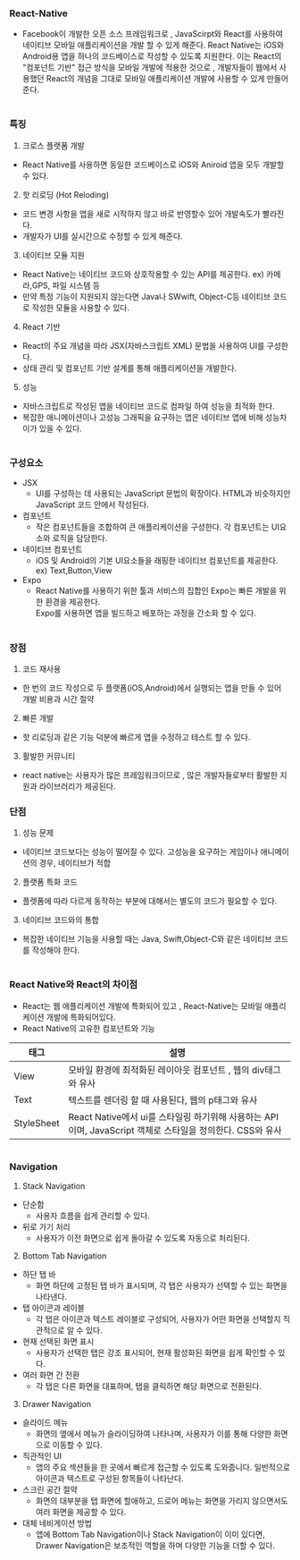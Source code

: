 ### React-Native
- Facebook이 개발한 오픈 소스 프레임워크로 , JavaScirpt와 React를 사용하여 네이티브 모바일 애플리케이션을
  개발 할 수 있게 해준다. React Native는 iOS와 Android용 앱을 하나의 코드베이스로 작성할 수 있도록 지원한다.
  이는 React의 "컴포넌트 기반" 접근 방식을 모바일 개발에 적용한 것으로 , 개발자들이 웹에서 사용했던 React의
  개념을 그대로 모바일 애플리케이션 개발에 사용할 수 있게 만들어 준다.
#
### 특징
1. 크로스 플랫폼 개발
- React Native를 사용하면 동일한 코드베이스로 iOS와 Aniroid 앱을 모두 개발할 수 있다.
2. 핫 리로딩 (Hot Reloding)
- 코드 변경 사항을 앱을 새로 시작하지 않고 바로 반영할수 있어 개발속도가 빨라진다.
- 개발자가 UI를 실시간으로 수정할 수 있게 해준다.
3. 네이티브 모듈 지원
- React Native는 네이티브 코드와 상호작용할 수 있는 API를 제공한다. ex) 카메라,GPS, 파일 시스템 등
- 만약 특정 기능이 지원되지 않는다면 Java나 SWwift, Object-C등 네이티브 코드로 작성한 모듈을 사용할 수 있다.
4. React 기반
- React의 주요 개념을 따라 JSX(자바스크립트 XML) 문법을 사용하여 UI를 구성한다.
- 상태 관리 및 컴포넌트 기반 설계를 통해 애플리케이션을 개발한다.
5. 성능
- 자바스크립트로 작성된 앱을 네이티브 코드로 컴파일 하여 성능을 최적화 한다.
- 복잡한 애니메이션이나 고성능 그래픽을 요구하는 앱은 네이티브 앱에 비해 성능차이가 있을 수 있다.
#
### 구성요소
- JSX
  - UI를 구성하는 데 사용되는 JavaScript 문법의 확장이다. HTML과 비슷하지만 JavaScript 코드 안에서 작성된다.
- 컴포넌트
  - 작은 컴포넌트들을 조합하여 큰 애플리케이션을 구성한다. 각 컴포넌트는 UI요소와 로직을 담당한다.
- 네이티브 컴포넌트
  -  iOS 및 Android의 기본 UI요소들을 래핑한 네이티브 컴포넌트를 제공한다. ex) Text,Button,View
- Expo
  -  React Native를 사용하기 위한 툴과 서비스의 집합인 Expo는 빠른 개발을 위한 환경을 제공한다.  
     Expo를 사용하면 앱을 빌드하고 배포하는 과정을 간소화 할 수 있다.
#
### 장점
1. 코드 재사용
- 한 번의 코드 작성으로 두 플랫폼(iOS,Android)에서 실행되는 앱을 만들 수 있어 개발 비용과 시간 절약
2. 빠른 개발
- 핫 리로딩과 같은 기능 덕분에 빠르게 앱을 수정하고 테스트 할 수 있다.
3. 활발한 커뮤니티
- react native는 사용자가 많은 프레임워크이므로 , 많은 개발자들로부터 활발한 지원과 라이브러리가 제공된다.

### 단점
1. 성능 문제
- 네이티브 코드보다는 성능이 떨어질 수 있다. 고성능을 요구하는 게임이나 애니메이션의 경우, 네이티브가 적합
2. 플랫폼 특화 코드
- 플렛폼에 따라 다르게 동작하는 부분에 대해서는 별도의 코드가 필요할 수 있다.
3. 네이티브 코드와의 통합
- 복잡한 네이티브 기능을 사용할 때는 Java, Swift,Object-C와 같은 네이티브 코드를 작성해야 한다.
#

### React Native와 React의 차이점
- React는 웹 애플리케이션 개발에 특화되어 있고 , React-Native는 모바일 애플리케이션 개발에 특화되어있다.
- React Native의 고유한 컴포넌트와 기능

|태그|설명|
|---|------|
|View|모바일 환경에 최적화된 레이아웃 컴포넌트 , 웹의 div태그와 유사|
|Text|텍스트를 렌더링 할 때 사용된다, 웹의 p태그와 유사|
|StyleSheet|React Native에서 ui를 스타일링 하기위해 사용하는 API이며, JavaScript 객체로 스타일을 정의한다. CSS와 유사|
#

### Navigation
1. Stack Navigation
 - 단순함
   - 사용자 흐름을 쉽게 관리할 수 있다.  
 - 뒤로 가기 처리
   - 사용자가 이전 화면으로 쉽게 돌아갈 수 있도록 자동으로 처리된다.  
2. Bottom Tab Navigation
 - 하단 탭 바  
   - 화면 하단에 고정된 탭 바가 표시되며, 각 탭은 사용자가 선택할 수 있는 화면을 나타낸다.  
 - 탭 아이콘과 레이블  
   - 각 탭은 아이콘과 텍스트 레이블로 구성되어, 사용자가 어떤 화면을 선택할지 직관적으로 알 수 있다.  
 - 현재 선택된 화면 표시  
   - 사용자가 선택한 탭은 강조 표시되어, 현재 활성화된 화면을 쉽게 확인할 수 있다.  
 - 여러 화면 간 전환  
   - 각 탭은 다른 화면을 대표하며, 탭을 클릭하면 해당 화면으로 전환된다.  
3. Drawer Navigation
 - 슬라이드 메뉴
   - 화면의 옆에서 메뉴가 슬라이딩하여 나타나며, 사용자가 이를 통해 다양한 화면으로 이동할 수 있다.  
 - 직관적인 UI
   - 앱의 주요 섹션들을 한 곳에서 빠르게 접근할 수 있도록 도와줍니다. 일반적으로 아이콘과 텍스트로 구성된 항목들이 나타난다.  
 - 스크린 공간 절약
   - 화면의 대부분을 탭 화면에 할애하고, 드로어 메뉴는 화면을 가리지 않으면서도 여러 화면을 제공할 수 있다.  
 - 대체 네비게이션 방법
   - 앱에 Bottom Tab Navigation이나 Stack Navigation이 이미 있다면,  
     Drawer Navigation은 보조적인 역할을 하며 다양한 기능을 더할 수 있다.  
